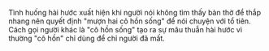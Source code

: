 Tình huống hài hước xuất hiện khi người nói không tìm thấy bàn thờ để thắp nhang nên quyết định "mượn hai cô hồn sống" để nói chuyện với tổ tiên. Cách gọi người khác là "cô hồn sống" tạo ra sự mâu thuẫn hài hước vì thường "cô hồn" chỉ dùng để chỉ người đã mất.